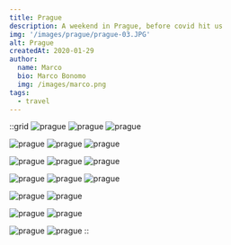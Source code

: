 ```yaml
---
title: Prague
description: A weekend in Prague, before covid hit us
img: '/images/prague/prague-03.JPG'
alt: Prague
createdAt: 2020-01-29
author:
  name: Marco
  bio: Marco Bonomo
  img: /images/marco.png
tags:
  - travel
---
```



::grid
![prague](/images/prague/prague-01.JPG)
![prague](/images/prague/prague-02.JPG)
![prague](/images/prague/prague-03.JPG)

![prague](/images/prague/prague-04.JPG)
![prague](/images/prague/prague-05.JPG)
![prague](/images/prague/prague-06.JPG)

![prague](/images/prague/prague-07.JPG)
![prague](/images/prague/prague-08.JPG)
![prague](/images/prague/prague-09.JPG)

![prague](/images/prague/prague-10.JPG)
![prague](/images/prague/prague-11.JPG)
![prague](/images/prague/prague-12.JPG)

![prague](/images/prague/prague-13.JPG)
![prague](/images/prague/prague-15.JPG)

![prague](/images/prague/prague-16.JPG)
![prague](/images/prague/prague-17.JPG)

![prague](/images/prague/prague-18.JPG)
![prague](/images/prague/prague-19.JPG)
::
